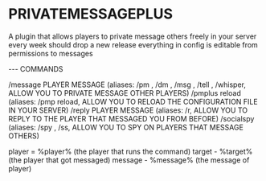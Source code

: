 # PRIVATEMESSAGEPLUS

A plugin that allows players to private message others freely in your server 
every week should drop a new release
everything in config is editable from permissions to messages 



--- COMMANDS

/message PLAYER MESSAGE (aliases: /pm , /dm , /msg , /tell , /whisper, ALLOW YOU TO PRIVATE MESSAGE OTHER PLAYERS)
/pmplus reload (aliases: /pmp reload, ALLOW YOU TO RELOAD THE CONFIGURATION FILE IN YOUR SERVER)
/reply PLAYER MESSAGE (aliases: /r, ALLOW YOU TO REPLY TO THE PLAYER THAT MESSAGED YOU FROM BEFORE)
/socialspy (aliases: /spy , /ss, ALLOW YOU TO SPY ON PLAYERS THAT MESSAGE OTHERS)



player = %player% (the player that runs the command)
target - %target% (the player that got messaged)
message - %message% (the message of player)



